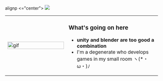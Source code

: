 <table>
  <tr>
    <td width="40%">
      <img src="https://media1.tenor.com/m/DOMYua_HNR4AAAAC/purediscordserver.gif" alt="gif" width="100%">
    </td>
    <td width="60%">
      <h3>What's going on here</h3>
      <ul>
        <li><strong>unity and blender are too good a combination</strong></li>
        <li>I'm a degenerate who develops games in my small room ヽ(*・ω・)ﾉ </li>
      </ul>
    </td>
    alignp <="center">
  <a href="https://skillicons.dev">
    <img src="https://skillicons.dev/icons?i=cs,unity,unreal,figma,ae,ps,blender" />
  </a>
</p>
  </tr>
  
</table>